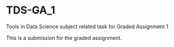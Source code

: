 # TDS-GA_1
Tools in Data Science subject related task for Graded Assignment 1

This is a submission for the graded assignment.
